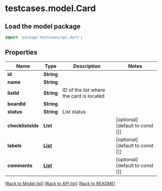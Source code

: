 # testcases.model.Card

## Load the model package
```dart
import 'package:testcases/api.dart';
```

## Properties
Name | Type | Description | Notes
------------ | ------------- | ------------- | -------------
**id** | **String** |  | 
**name** | **String** |  | 
**listId** | **String** | ID of the list where the card is located | 
**boardId** | **String** |  | 
**status** | **String** | List status | 
**checklistsIds** | **List<String>** |  | [optional] [default to const []]
**labels** | [**List<Label>**](Label.md) |  | [optional] [default to const []]
**comments** | [**List<Comment>**](Comment.md) |  | [optional] [default to const []]

[[Back to Model list]](../README.md#documentation-for-models) [[Back to API list]](../README.md#documentation-for-api-endpoints) [[Back to README]](../README.md)


